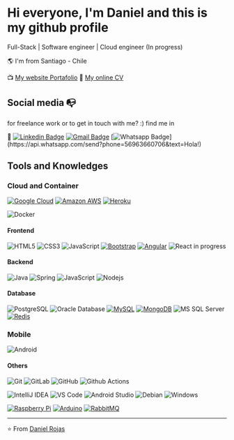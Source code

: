 # Hi everyone, I'm Daniel and this is my github profile

Full-Stack | Software engineer | Cloud engineer (In progress)

🌎 I'm from Santiago - Chile

📺 [My website Portafolio](https://)
📂 [My online CV](https://)


<!-- - ❤️  [My sideproject](https://templatedeck.com)-->



## Social media :mailbox_with_no_mail:  
for freelance work or  to get in touch with me? :) find me in

:link: [![Linkedin Badge](https://img.shields.io/badge/-LinkedIn-blue?style=flat-square&logo=Linkedin&logoColor=white&link=https://www.linkedin.com/in/raghav-byte/)](https://www.linkedin.com/in/drojaslopez/)
 [![Gmail Badge](https://img.shields.io/badge/-Gmail-c14438?style=flat-square&logo=Gmail&logoColor=white&link=mailto:shuklaraghav321.com)](mailto:drojaslopez.ing@gmail.com) 
 [![Whatsapp Badge](https://img.shields.io/badge/-Whatsapp-4CA143?style=flat-square&labelColor=4CA143&logo=whatsapp&logoColor=white&link=https://api.whatsapp.com/send?phone=5584999122284&text=Olá!)](https://api.whatsapp.com/send?phone=56963660706&text=Hola!) 
<!-- 
 [![Telegram Badge](https://img.shields.io/badge/-Telegram-1ca0f1?style=flat-square&labelColor=1ca0f1&logo=telegram&logoColor=white&link=https://t.me/luiz740)](https://t.me/luiz740)

[![Gmail Badge](https://img.shields.io/badge/-Gmail-c14438?style=flat-square&logo=Gmail&logoColor=white&link=mailto:luiz7401@gmail.com)](mailto:luiz7401@gmail.com)

[![Hotmail Badge](https://img.shields.io/badge/-Hotmail-0078D4?style=flat-square&logo=microsoft-outlook&logoColor=white&link=mailto:luizcarlos_abbott@hotmail.com)](mailto:luizcarlos_abbott@hotmail.com)

-->



## Tools and Knowledges

### Cloud and Container
[![Google Cloud](https://img.shields.io/badge/Google%20Cloud-black?style=flat-square&logo=google-cloud&link=https://)](https://)
[![Amazon AWS](https://img.shields.io/badge/Amazon%20AWS-232F3E?style=flat-square&logo=amazon-aws&link=https://)](https://)
[![Heroku](https://img.shields.io/badge/-Heroku-430098?style=flat-square&logo=heroku&link=https://)](https://)

![Docker](https://img.shields.io/badge/-Docker-black?style=flat-square&logo=docker)

#### Frontend
![HTML5](https://img.shields.io/badge/-HTML5-%23E44D27?style=flat-square&logo=html5&logoColor=ffffff)
![CSS3](https://img.shields.io/badge/-CSS3-%231572B6?style=flat-square&logo=css3)
![JavaScript](https://img.shields.io/badge/-JavaScript-%23F7DF1C?style=flat-square&logo=javascript&logoColor=000000&labelColor=%23F7DF1C&color=%23FFCE5A) 
[![Bootstrap](https://img.shields.io/badge/-Bootstrap-563D7C?style=flat-square&logo=bootstrap&link=https://)](https://)
[![Angular](https://img.shields.io/badge/-Angular-DD0031?style=flat-square&logo=angular&link=https://)](https://github.com/)
![React](https://img.shields.io/badge/-React-%23282C34?style=flat-square&logo=react) in progress




#### Backend


![Java](http://img.shields.io/badge/-Java-007396?style=flat-square&logo=java&logoColor=ffffff)
![Spring](http://img.shields.io/badge/-Spring-6DB33F?style=flat-square&logo=spring&logoColor=ffffff)
![JavaScript](https://img.shields.io/badge/-JavaScript-%23F7DF1C?style=flat-square&logo=javascript&logoColor=000000&labelColor=%23F7DF1C&color=%23FFCE5A) 
![Nodejs](https://img.shields.io/badge/-Nodejs-black?style=flat-square&logo=Node.js)

#### Database
![PostgreSQL](https://img.shields.io/badge/-PostgreSQL-336791?style=flat-square&logo=postgresql)
![Oracle Database](http://img.shields.io/badge/-Oracle-DD0031?style=flat-square&logo=oracle)
[![MySQL](https://img.shields.io/badge/-MySQL-black?style=flat-square&logo=mysql&link=https://)](https://)
[![MongoDB](https://img.shields.io/badge/-MongoDB-black?style=flat-square&logo=mongodb&link=https://)](https://)
![MS SQL Server](http://img.shields.io/badge/-MS%20SQL%20Server-CC2927?style=flat-square&logo=microsoft-sql-server&logoColor=ffffff)
[![Redis](https://img.shields.io/badge/-Redis-black?style=flat-square&logo=Redis&link=https://)](https://)

### Mobile

![Android](http://img.shields.io/badge/-Android-3DDC84?style=flat-square&logo=android&logoColor=ffffff)

#### Others
![Git](https://img.shields.io/badge/-Git-%23F05032?style=flat-square&logo=git&logoColor=%23ffffff)
![GitLab](https://img.shields.io/badge/-GitLab-FCA121?style=flat-square&logo=gitlab)
![GitHub](https://img.shields.io/badge/-GitHub-181717?style=flat-square&logo=github)
![Github Actions](http://img.shields.io/badge/-Github%20Actions-2088FF?style=flat-square&logo=github-actions&logoColor=ffffff)

![IntelliJ IDEA](http://img.shields.io/badge/-IntelliJ%20IDEA-000000?style=flat-square&logo=intellij-idea&logoColor=ffffff)
![VS Code](http://img.shields.io/badge/-VS%20Code-007ACC?style=flat-square&logo=visual-studio-code&logoColor=ffffff)
![Android Studio](http://img.shields.io/badge/-Android%20Studio-3DDC84?style=flat-square&logo=android-studio&logoColor=ffffff)
![Debian](http://img.shields.io/badge/-Debian-A81D33?style=flat-square&logo=debian&logoColor=ffffff)
![Windows](http://img.shields.io/badge/-Windows-0078D6?style=flat-square&logo=windows&logoColor=ffffff)

[![Raspberry Pi](https://img.shields.io/badge/-Raspberry%20Pi-C51A4A?style=flat-square&logo=Raspberry-Pi&link=https://)](https://)
[![Arduino](https://img.shields.io/badge/-Arduino-black?style=flat-square&logo=Arduino&link=https://)](https://)
[![RabbitMQ](https://img.shields.io/badge/-RabbitMQ-black?style=flat-square&logo=rabbitmq&link=https://)](https://)



<!--

## Conhecimentos / Knowledges

[![JavaScript](https://img.shields.io/badge/-JavaScript-black?style=flat-square&logo=javascript&link=https://)](https://)

[![Dart](https://img.shields.io/badge/-Dart-0175C2?style=flat-square&logo=dart&link=https://)](https://)
[![C++](https://img.shields.io/badge/-C++-00599C?style=flat-square&logo=c++&link=https://)](https://)
[![C](https://img.shields.io/badge/-A8B9CC?style=flat-square&logo=c&logoColor=white&link=https://)](https://)

[![HTML5](https://img.shields.io/badge/-HTML5-E34F26?style=flat-square&logo=html5&logoColor=white&link=https://)](https://)
[![CSS3](https://img.shields.io/badge/-CSS3-1572B6?style=flat-square&logo=css3&link=https://)](https://)
[![React](https://img.shields.io/badge/-React-black?style=flat-square&logo=react&link=https://)](https://)
[![Flutter](https://img.shields.io/badge/-Flutter-02569B?style=flat-square&logo=flutter&link=https://)](https://)
[![Vue.js](https://img.shields.io/badge/-Vuejs-black?style=flat-square&logo=vue.js&link=https://)](https://)

![Sass](https://img.shields.io/badge/-Sass-%23CC6699?style=flat-square&logo=sass&logoColor=ffffff)
![Adobe Photoshop](http://img.shields.io/badge/-Abode%20Photoshop-26C9FF?style=flat-square&logo=adobe-photoshop&logoColor=ffffff)


[![Nodejs](https://img.shields.io/badge/-Nodejs-black?style=flat-square&logo=Node.js&link=https://)](https://)
[![Nestjs](https://img.shields.io/badge/-Nestjs-black?style=flat-square&logo=NestJS&link=https://)](https://)
[![Docker](https://img.shields.io/badge/-Docker-black?style=flat-square&logo=docker&link=https://)](https://)
[![RabbitMQ](https://img.shields.io/badge/-RabbitMQ-black?style=flat-square&logo=rabbitmq&link=https://)](https://)
[![ElasticSearch](https://img.shields.io/badge/-ElasticSearch-005571?style=flat-square&logo=elasticsearch&link=https://)](https://)

[![GraphQL](https://img.shields.io/badge/-GraphQL-E10098?style=flat-square&logo=graphql&link=https://)](https://)
[![Apollo GraphQL](https://img.shields.io/badge/-Apollo%20GraphQL-311C87?style=flat-square&logo=apollo-graphql&link=https://)](https://)

[![PostgreSQL](https://img.shields.io/badge/-PostgreSQL-336791?style=flat-square&logo=postgresql&link=https://)](https://)


[![Git](https://img.shields.io/badge/-Git-black?style=flat-square&logo=git&link=https://)](https://)
[![GitLab](https://img.shields.io/badge/-GitLab-FCA121?style=flat-square&logo=gitlab&link=https://)](https://)
[![GitHub](https://img.shields.io/badge/-GitHub-181717?style=flat-square&logo=github&link=https://)](https://)

![Maven](http://img.shields.io/badge/-Maven-1565c0?style=flat-square&logo=apache-maven)
![Rancher](http://img.shields.io/badge/-Rancher-0075A8?style=flat-square&logo=rancher&logoColor=ffffff)
![NGINX](http://img.shields.io/badge/-NGINX-269539?style=flat-square&logo=nginx&logoColor=ffffff)

[![Linkedin Badge](https://img.shields.io/badge/-LinkedIn-blue?style=flat-square&logo=Linkedin&logoColor=white&link=https://www.linkedin.com/in/luiz-carlos-abbott-galvão-neto-21a93b148/)](https://www.linkedin.com/in/luiz-carlos-abbott-galvão-neto-21a93b148/)

-->
---

⭐️ From [Daniel Rojas](https://github.com/drojaslopez)